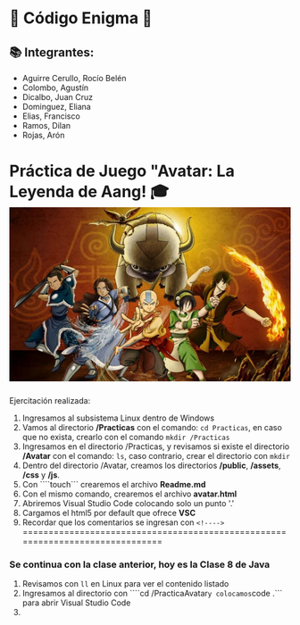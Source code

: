 # 🔷 Código Enigma 🔷
## 📚 Integrantes:
- Aguirre Cerullo, Rocío Belén
- Colombo, Agustín
- Dicalbo, Juan Cruz
- Dominguez, Eliana
- Elias, Francisco
- Ramos, Dilan
- Rojas, Arón

**Práctica de Juego "Avatar: La Leyenda de Aang**! 🎓  
![Imagen](./assets/avatar.jpg)
==============================================================================
Ejercitación realizada:
1. Ingresamos al subsistema Linux dentro de Windows
2. Vamos al directorio **/Practicas** con el comando: ```cd Practicas```, en caso que no exista, crearlo con el comando ```mkdir /Practicas```
3. Ingresamos en el directorio /Practicas, y revisamos si existe el directorio **/Avatar** con el comando: ```ls```, caso contrario, crear el directorio con ```mkdir```
4. Dentro del directorio /Avatar, creamos los directorios **/public**, **/assets**, **/css** y **/js**.
5. Con ````touch``` crearemos el archivo **Readme.md**
6. Con el mismo comando, crearemos el archivo **avatar.html**
7. Abriremos Visual Studio Code colocando solo un punto '.'
8. Cargamos el html5 por default que ofrece **VSC**
9. Recordar que los comentarios se ingresan con ```<!---->```
==============================================================================
### Se continua con la clase anterior, hoy es la Clase 8 de Java
1. Revisamos con ```ll``` en Linux para ver el contenido listado
2. Ingresamos al directorio con ````cd /PracticaAvatar``` y colocamos ```code .``` para abrir Visual Studio Code
3. 